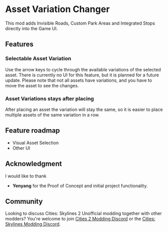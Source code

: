 # Asset Variation Changer
This mod adds Invisible Roads, Custom Park Areas and Integrated Stops directly into the Game UI.

## Features

### Selectable Asset Variation
Use the arrow keys to cycle through the available variations of the selected asset. There is currently no UI for this feature, but it is planned for a future update.
Please note that not all assets have variations, and you have to move the asset to see the changes.

### Asset Variations stays after placing
After placing an asset the variation will stay the same, so it is easier to place multiple assets of the same variation in a row.


## Feature roadmap
- Visual Asset Selection
- Other UI

## Acknowledgment
I would like to thank
* **Yenyang** for the Proof of Concept and initial project functionality.

## Community
Looking to discuss Cities: Skylines 2 Unofficial modding together with other modders? You're welcome to join [Cities 2 Modding Discord](https://discord.gg/vd7HXnpPJf) or the [Cities: Skylines Modding Discord](https://discord.gg/27CVdGFA47).
